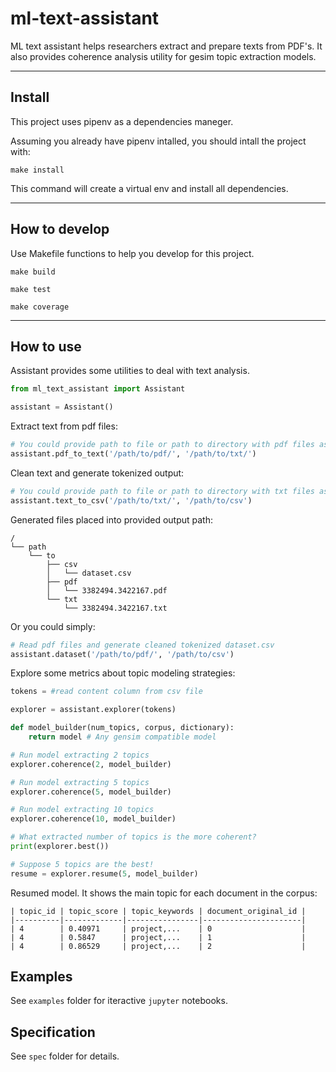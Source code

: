 # ml-text-assistant

ML text assistant helps researchers extract and prepare texts from PDF's. It also provides coherence analysis utility for gesim topic extraction models.

---

## Install

This project uses pipenv as a dependencies maneger.

Assuming you already have pipenv intalled, you should intall the project with:

```make install```

This command will create a virtual env and install all dependencies.

---

## How to develop

Use Makefile functions to help you develop for this project.

```make build```

```make test```

```make coverage```

---

## How to use

Assistant provides some utilities to deal with text analysis.

```python
from ml_text_assistant import Assistant

assistant = Assistant()
```

Extract text from pdf files:

```python
# You could provide path to file or path to directory with pdf files as input
assistant.pdf_to_text('/path/to/pdf/', '/path/to/txt/')
```

Clean text and generate tokenized output:

```python
# You could provide path to file or path to directory with txt files as input
assistant.text_to_csv('/path/to/txt/', '/path/to/csv')
```

Generated files placed into provided output path:

```
/
└── path
    └── to
        ├── csv
        │   └── dataset.csv
        ├── pdf
        │   └── 3382494.3422167.pdf
        └── txt
            └── 3382494.3422167.txt

```

Or you could simply:

```python
# Read pdf files and generate cleaned tokenized dataset.csv
assistant.dataset('/path/to/pdf/', '/path/to/csv')
```

Explore some metrics about topic modeling strategies:

```python
tokens = #read content column from csv file

explorer = assistant.explorer(tokens)

def model_builder(num_topics, corpus, dictionary):
    return model # Any gensim compatible model

# Run model extracting 2 topics
explorer.coherence(2, model_builder)

# Run model extracting 5 topics
explorer.coherence(5, model_builder)

# Run model extracting 10 topics
explorer.coherence(10, model_builder)

# What extracted number of topics is the more coherent?
print(explorer.best())

# Suppose 5 topics are the best!
resume = explorer.resume(5, model_builder)
```

Resumed model. It shows the main topic for each document in the corpus:

```
| topic_id | topic_score | topic_keywords | document_original_id |
|----------|-------------|----------------|----------------------|
| 4        | 0.40971     | project,...    | 0                    |
| 4        | 0.5847      | project,...    | 1                    |
| 4        | 0.86529     | project,...    | 2                    |
```

## Examples

See `examples` folder for iteractive `jupyter` notebooks.

## Specification

See `spec` folder for details.